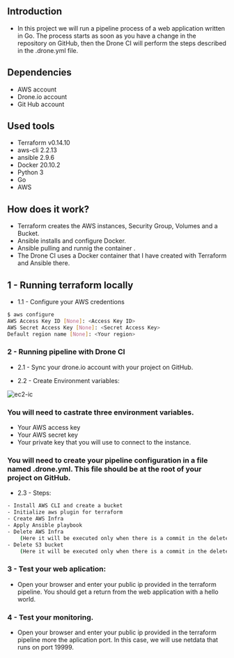 ## Introduction
- In this project we will run a pipeline process of a web application written in Go.
The process starts as soon as you have a change in the repository on GitHub, then the Drone CI will perform the steps described in the .drone.yml file.
## Dependencies
- AWS account 
- Drone.io account
- Git Hub account


## Used tools

- Terraform v0.14.10 
- aws-cli 2.2.13
- ansible 2.9.6
- Docker 20.10.2
- Python 3
- Go 
- AWS
## How does it work?

- Terraform creates the AWS instances, Security Group, Volumes and a Bucket.
- Ansible installs and configure Docker.
- Ansible pulling and runnig the container .
- The Drone CI uses a Docker container that I have created with Terraform and Ansible there.

## 1 - Running terraform locally

- 1.1 - Configure your AWS credentions
```bash
$ aws configure
AWS Access Key ID [None]: <Access Key ID>
AWS Secret Access Key [None]: <Secret Access Key>
Default region name [None]: <Your region>
```

### 2 - Running pipeline with Drone CI

- 2.1 - Sync your drone.io account with your project on GitHub.

- 2.2 - Create Environment variables:

![ec2-ic](https://docs.drone.io/screenshots/repository_secrets.png)
### You will need to castrate three environment variables.

- Your AWS access key
- Your AWS secret key
- Your private key that you will use to connect to the instance.


### You will need to create your pipeline configuration in a file named .drone.yml. This file should be at the root of your project on GitHub.

- 2.3 - Steps:
```bash
- Install AWS CLI and create a bucket
- Initialize aws plugin for terraform
- Create AWS Infra
- Apply Ansible playbook
- Delete AWS Infra
    (Here it will be executed only when there is a commit in the delete_infra branch)
- Delete S3 bucket
    (Here it will be executed only when there is a commit in the delete_infra branch)
```

### 3 - Test your web aplication: 

- Open your browser and enter your public ip provided in the terraform pipeline. You should get a return from the web application with a hello world.



### 4 - Test your monitoring.
- Open your browser and enter your public ip provided in the terraform pipeline more the aplication port. In this case, we will use netdata that runs on port 19999.





